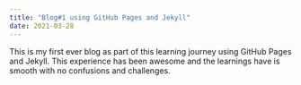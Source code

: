```yaml
---
title: "Blog#1 using GitHub Pages and Jekyll"
date: 2021-03-28
---
```


This is my first ever blog as part of this learning journey using GitHub Pages and Jekyll. This experience has been awesome and the learnings have
is smooth with no confusions and challenges.
